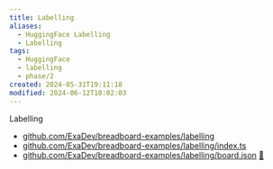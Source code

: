 ```yaml
---
title: Labelling
aliases:
  - HuggingFace Labelling
  - Labelling
tags:
  - HuggingFace
  - labelling
  - phase/2
created: 2024-05-31T19:11:18
modified: 2024-06-12T10:02:03
---
```


Labelling

- [github.com/ExaDev/breadboard-examples/labelling](https://github.com/ExaDev/breadboard-examples/blob/main/src/examples/labelling)
- [github.com/ExaDev/breadboard-examples/labelling/index.ts](https://github.com/ExaDev/breadboard-examples/blob/main/src/examples/labelling/index.ts)
- [github.com/ExaDev/breadboard-examples/labelling/board.json](https://github.com/ExaDev/breadboard-examples/blob/main/src/examples/labelling/board.json) [🔗](https://breadboard-ai.web.app/?mode=list&board=https://raw.githubusercontent.com/ExaDev/breadboard-examples/main/src/examples/labelling/board.json)
